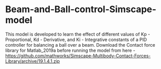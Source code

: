 # Beam-and-Ball-control-Simscape-model
This model is developed to learn the effect of different values of Kp -Proportional, Kd - Derivative, and Ki - Integrative constants of a PID controller for balancing a ball over a beam. 
Download the Contact force library for Matlab_2019a before running the model from here - https://github.com/mathworks/Simscape-Multibody-Contact-Forces-Library/archive/19.1.4.1.zip
